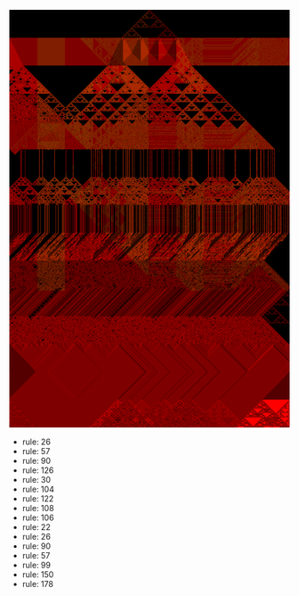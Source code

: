 ![photo](./output.png) 
 * rule: 26
* rule: 57
* rule: 90
* rule: 126
* rule: 30
* rule: 104
* rule: 122
* rule: 108
* rule: 106
* rule: 22
* rule: 26
* rule: 90
* rule: 57
* rule: 99
* rule: 150
* rule: 178
